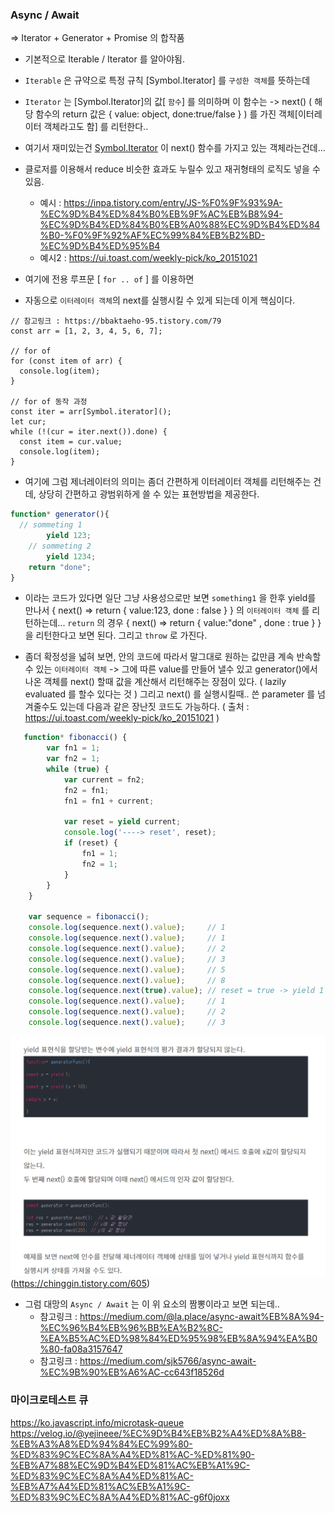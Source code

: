 ### Async / Await

=> Iterator + Generator + Promise 의 합작품

- 기본적으로 Iterable / Iterator 를 알아야됨.
- `Iterable` 은 규약으로 특정 규칙 [Symbol.Iterator] 를 `구성한 객체`를 뜻하는데
- `Iterator` 는 [Symbol.Iterator]의 값[ `함수`] 를 의미하며 이 함수는
  -> next() ( 해당 함수의 return 값은 { value: object, done:true/false } ) 를 가진 객체[이터레이터 객체라고도 함] 를 리턴한다..

- 여기서 재미있는건  [Symbol.Iterator]() 이 next() 함수를 가지고 있는 객체라는건데...
- 클로저를 이용해서 reduce 비슷한 효과도 누릴수 있고 재귀형태의 로직도 넣을 수 있음.
	- 예시 : https://inpa.tistory.com/entry/JS-%F0%9F%93%9A-%EC%9D%B4%ED%84%B0%EB%9F%AC%EB%B8%94-%EC%9D%B4%ED%84%B0%EB%A0%88%EC%9D%B4%ED%84%B0-%F0%9F%92%AF%EC%99%84%EB%B2%BD-%EC%9D%B4%ED%95%B4
	- 예시2 : https://ui.toast.com/weekly-pick/ko_20151021



- 여기에 전용 루프문 [ `for .. of` ] 를 이용하면
- 자동으로 `이터레이터 객체`의 next를 실행시킬 수 있게 되는데 이게 핵심이다.
```
// 참고링크 : https://bbaktaeho-95.tistory.com/79 
const arr = [1, 2, 3, 4, 5, 6, 7];

// for of
for (const item of arr) {
  console.log(item);
}

// for of 동작 과정
const iter = arr[Symbol.iterator]();
let cur;
while (!(cur = iter.next()).done) {
  const item = cur.value;
  console.log(item);
}
```

- 여기에 그럼 제너레이터의 의미는 좀더 간편하게 이터레이터 객체를 리턴해주는 건데,
  상당히 간편하고 광범위하게 쓸 수 있는 표현방법을 제공한다.

```javascript
function* generator(){
  // sommeting 1
		yield 123;
	// sommeting 2
		yield 1234;
	return "done";
}
```

- 이라는 코드가 있다면 일단 그냥 사용성으로만 보면
`something1` 을 한후 yield를 만나서 { next() => return { value:123,  done : false  } } 의 `이터레이터 객체` 를 리턴하는데...
`return` 의 경우 { next() => return { value:"done" , done : true  } } 을 리턴한다고 보면 된다.
그리고 `throw` 로 가진다.

- 좀더 확정성을 넓혀 보면, 
  안의 코드에 따라서 말그대로 원하는 값만큼 계속 반속할수 있는 `이터레이터 객체` -> 그에 따른 value를 만들어 낼수 있고
	generator()에서 나온 객체를 next() 할때 값을 계산해서 리턴해주는 장점이 있다. ( lazily evaluated 를 할수 있다는 것 ) 
  그리고 next() 를 실행시킬때.. 쓴 parameter 를 넘겨줄수도 있는데 다음과 같은 장난짓 코드도 가능하다. ( 출처 : https://ui.toast.com/weekly-pick/ko_20151021 )
```javascript
   function* fibonacci() {
        var fn1 = 1;
        var fn2 = 1;
        while (true) {  
            var current = fn2;
            fn2 = fn1;
            fn1 = fn1 + current;

            var reset = yield current;
            console.log('----> reset', reset);
            if (reset) {
                fn1 = 1;
                fn2 = 1;
            }
        }
    }

    var sequence = fibonacci();
    console.log(sequence.next().value);     // 1
    console.log(sequence.next().value);     // 1
    console.log(sequence.next().value);     // 2
    console.log(sequence.next().value);     // 3
    console.log(sequence.next().value);     // 5
    console.log(sequence.next().value);     // 8
    console.log(sequence.next(true).value); // reset = true -> yield 1
    console.log(sequence.next().value);     // 1
    console.log(sequence.next().value);     // 2
    console.log(sequence.next().value);     // 3

```
![](assets/2023-01-03-15-04-25.png)
(https://chinggin.tistory.com/605)

- 그럼 대망의 `Async / Await` 는 이 위 요소의 짬뽕이라고 보면 되는데..
   - 참고링크 : https://medium.com/@la.place/async-await%EB%8A%94-%EC%96%B4%EB%96%BB%EA%B2%8C-%EA%B5%AC%ED%98%84%ED%95%98%EB%8A%94%EA%B0%80-fa08a3157647
   - 참고링크 : https://medium.com/sjk5766/async-await-%EC%9B%90%EB%A6%AC-cc643f18526d



### 마이크로테스트 큐

https://ko.javascript.info/microtask-queue
https://velog.io/@yejineee/%EC%9D%B4%EB%B2%A4%ED%8A%B8-%EB%A3%A8%ED%94%84%EC%99%80-%ED%83%9C%EC%8A%A4%ED%81%AC-%ED%81%90-%EB%A7%88%EC%9D%B4%ED%81%AC%EB%A1%9C-%ED%83%9C%EC%8A%A4%ED%81%AC-%EB%A7%A4%ED%81%AC%EB%A1%9C-%ED%83%9C%EC%8A%A4%ED%81%AC-g6f0joxx